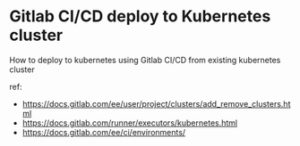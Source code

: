 # Gitlab CI/CD deploy to Kubernetes cluster

How to deploy to kubernetes using Gitlab CI/CD from existing kubernetes cluster

ref: 
- https://docs.gitlab.com/ee/user/project/clusters/add_remove_clusters.html
- https://docs.gitlab.com/runner/executors/kubernetes.html
- https://docs.gitlab.com/ee/ci/environments/
